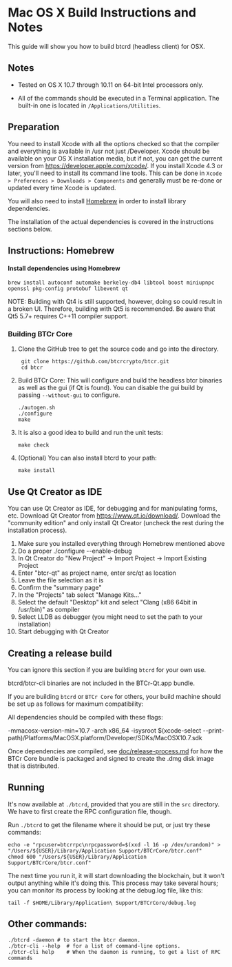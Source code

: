 Mac OS X Build Instructions and Notes
====================================
This guide will show you how to build btcrd (headless client) for OSX.

Notes
-----

* Tested on OS X 10.7 through 10.11 on 64-bit Intel processors only.

* All of the commands should be executed in a Terminal application. The
built-in one is located in `/Applications/Utilities`.

Preparation
-----------

You need to install Xcode with all the options checked so that the compiler
and everything is available in /usr not just /Developer. Xcode should be
available on your OS X installation media, but if not, you can get the
current version from https://developer.apple.com/xcode/. If you install
Xcode 4.3 or later, you'll need to install its command line tools. This can
be done in `Xcode > Preferences > Downloads > Components` and generally must
be re-done or updated every time Xcode is updated.

You will also need to install [Homebrew](http://brew.sh) in order to install library
dependencies.

The installation of the actual dependencies is covered in the instructions
sections below.

Instructions: Homebrew
----------------------

#### Install dependencies using Homebrew

    brew install autoconf automake berkeley-db4 libtool boost miniupnpc openssl pkg-config protobuf libevent qt

NOTE: Building with Qt4 is still supported, however, doing so could result in a broken UI. Therefore, building with Qt5 is recommended. Be aware that Qt5 5.7+ requires C++11 compiler support.

### Building BTCr Core

1. Clone the GitHub tree to get the source code and go into the directory.

        git clone https://github.com/btcrcrypto/btcr.git
        cd btcr

2.  Build BTCr Core:
    This will configure and build the headless btcr binaries as well as the gui (if Qt is found).
    You can disable the gui build by passing `--without-gui` to configure.

        ./autogen.sh
        ./configure
        make

3.  It is also a good idea to build and run the unit tests:

        make check

4.  (Optional) You can also install btcrd to your path:

        make install

Use Qt Creator as IDE
------------------------
You can use Qt Creator as IDE, for debugging and for manipulating forms, etc.
Download Qt Creator from https://www.qt.io/download/. Download the "community edition" and only install Qt Creator (uncheck the rest during the installation process).

1. Make sure you installed everything through Homebrew mentioned above
2. Do a proper ./configure --enable-debug
3. In Qt Creator do "New Project" -> Import Project -> Import Existing Project
4. Enter "btcr-qt" as project name, enter src/qt as location
5. Leave the file selection as it is
6. Confirm the "summary page"
7. In the "Projects" tab select "Manage Kits..."
8. Select the default "Desktop" kit and select "Clang (x86 64bit in /usr/bin)" as compiler
9. Select LLDB as debugger (you might need to set the path to your installation)
10. Start debugging with Qt Creator

Creating a release build
------------------------
You can ignore this section if you are building `btcrd` for your own use.

btcrd/btcr-cli binaries are not included in the BTCr-Qt.app bundle.

If you are building `btcrd` or `BTCr Core` for others, your build machine should be set up
as follows for maximum compatibility:

All dependencies should be compiled with these flags:

 -mmacosx-version-min=10.7
 -arch x86_64
 -isysroot $(xcode-select --print-path)/Platforms/MacOSX.platform/Developer/SDKs/MacOSX10.7.sdk

Once dependencies are compiled, see [doc/release-process.md](release-process.md) for how the BTCr Core
bundle is packaged and signed to create the .dmg disk image that is distributed.

Running
-------

It's now available at `./btcrd`, provided that you are still in the `src`
directory. We have to first create the RPC configuration file, though.

Run `./btcrd` to get the filename where it should be put, or just try these
commands:

    echo -e "rpcuser=btcrrpc\nrpcpassword=$(xxd -l 16 -p /dev/urandom)" > "/Users/${USER}/Library/Application Support/BTCrCore/btcr.conf"
    chmod 600 "/Users/${USER}/Library/Application Support/BTCrCore/btcr.conf"

The next time you run it, it will start downloading the blockchain, but it won't
output anything while it's doing this. This process may take several hours;
you can monitor its process by looking at the debug.log file, like this:

    tail -f $HOME/Library/Application\ Support/BTCrCore/debug.log

Other commands:
-------

    ./btcrd -daemon # to start the btcr daemon.
    ./btcr-cli --help  # for a list of command-line options.
    ./btcr-cli help    # When the daemon is running, to get a list of RPC commands
